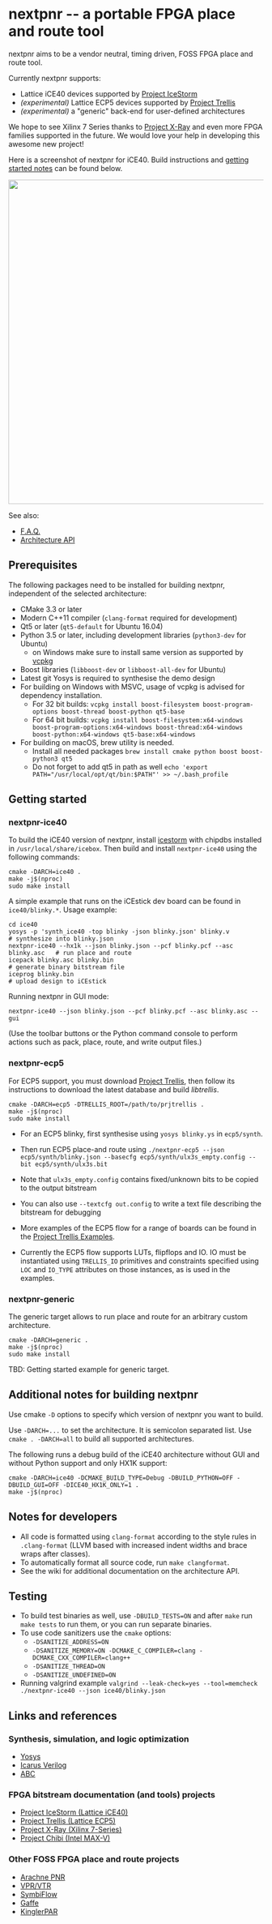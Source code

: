nextpnr -- a portable FPGA place and route tool
===============================================

nextpnr aims to be a vendor neutral, timing driven, FOSS FPGA place and route
tool.

Currently nextpnr supports:
 * Lattice iCE40 devices supported by [Project IceStorm](http://www.clifford.at/icestorm/)
 * *(experimental)* Lattice ECP5 devices supported by [Project Trellis](https://github.com/SymbiFlow/prjtrellis)
 * *(experimental)* a "generic" back-end for user-defined architectures

We hope to see Xilinx 7 Series thanks to
[Project X-Ray](https://github.com/SymbiFlow/prjxray) and even more FPGA families
supported in the future. We would love your help in developing this
awesome new project!

Here is a screenshot of nextpnr for iCE40. Build instructions and
[getting started notes](#getting-started) can be found below.

<img src="https://i.imgur.com/0spmlBa.png" width="640"/>

See also:
- [F.A.Q.](docs/faq.md)
- [Architecture API](docs/archapi.md)


Prerequisites
-------------

The following packages need to be installed for building nextpnr, independent
of the selected architecture:

- CMake 3.3 or later
- Modern C++11 compiler (`clang-format` required for development)
- Qt5 or later (`qt5-default` for Ubuntu 16.04)
- Python 3.5 or later, including development libraries (`python3-dev` for Ubuntu)
  - on Windows make sure to install same version as supported by [vcpkg](https://github.com/Microsoft/vcpkg/blob/master/ports/python3/CONTROL)
- Boost libraries (`libboost-dev` or `libboost-all-dev` for Ubuntu)
- Latest git Yosys is required to synthesise the demo design
- For building on Windows with MSVC, usage of vcpkg is advised for dependency installation.
  - For 32 bit builds: `vcpkg install boost-filesystem boost-program-options boost-thread boost-python qt5-base`
  - For 64 bit builds: `vcpkg install boost-filesystem:x64-windows boost-program-options:x64-windows boost-thread:x64-windows boost-python:x64-windows qt5-base:x64-windows`
- For building on macOS, brew utility is needed.
  - Install all needed packages `brew install cmake python boost boost-python3 qt5`
  - Do not forget to add qt5 in path as well `echo 'export PATH="/usr/local/opt/qt/bin:$PATH"' >> ~/.bash_profile`

Getting started
---------------

### nextpnr-ice40

To build the iCE40 version of nextpnr, install [icestorm](http://www.clifford.at/icestorm/) with chipdbs installed in `/usr/local/share/icebox`.
Then build and install `nextpnr-ice40` using the following commands:

```
cmake -DARCH=ice40 .
make -j$(nproc)
sudo make install
```

A simple example that runs on the iCEstick dev board can be found in `ice40/blinky.*`.
Usage example:

```
cd ice40
yosys -p 'synth_ice40 -top blinky -json blinky.json' blinky.v               # synthesize into blinky.json
nextpnr-ice40 --hx1k --json blinky.json --pcf blinky.pcf --asc blinky.asc   # run place and route
icepack blinky.asc blinky.bin                                               # generate binary bitstream file
iceprog blinky.bin                                                          # upload design to iCEstick
```

Running nextpnr in GUI mode:

```
nextpnr-ice40 --json blinky.json --pcf blinky.pcf --asc blinky.asc --gui
```

(Use the toolbar buttons or the Python command console to perform actions
such as pack, place, route, and write output files.)

### nextpnr-ecp5

For ECP5 support, you must download [Project Trellis](https://github.com/SymbiFlow/prjtrellis),
then follow its instructions to download the latest database and build _libtrellis_.

```
cmake -DARCH=ecp5 -DTRELLIS_ROOT=/path/to/prjtrellis .
make -j$(nproc)
sudo make install
```

 - For an ECP5 blinky, first synthesise using `yosys blinky.ys` in `ecp5/synth`.
  - Then run ECP5 place-and route using `./nextpnr-ecp5 --json ecp5/synth/blinky.json --basecfg ecp5/synth/ulx3s_empty.config --bit ecp5/synth/ulx3s.bit`
  - Note that `ulx3s_empty.config` contains fixed/unknown bits to be copied to the output bitstream
  - You can also use `--textcfg out.config` to write a text file describing the bitstream for debugging

 - More examples of the ECP5 flow for a range of boards can be found in the [Project Trellis Examples](https://github.com/SymbiFlow/prjtrellis/tree/master/examples).

 - Currently the ECP5 flow supports LUTs, flipflops and IO. IO must be instantiated using `TRELLIS_IO` primitives and constraints specified
   using `LOC` and `IO_TYPE` attributes on those instances, as is used in the examples.

### nextpnr-generic

The generic target allows to run place and route for an arbitrary custom architecture.

```
cmake -DARCH=generic .
make -j$(nproc)
sudo make install
```

TBD: Getting started example for generic target.

Additional notes for building nextpnr
-------------------------------------

Use cmake `-D` options to specify which version of nextpnr you want to build.

Use `-DARCH=...` to set the architecture. It is semicolon separated list.
Use `cmake . -DARCH=all` to build all supported architectures.

The following runs a debug build of the iCE40 architecture without GUI
and without Python support and only HX1K support:

```
cmake -DARCH=ice40 -DCMAKE_BUILD_TYPE=Debug -DBUILD_PYTHON=OFF -DBUILD_GUI=OFF -DICE40_HX1K_ONLY=1 .
make -j$(nproc)
```

Notes for developers
--------------------

- All code is formatted using `clang-format` according to the style rules in `.clang-format` (LLVM based with
  increased indent widths and brace wraps after classes).
- To automatically format all source code, run `make clangformat`.
- See the wiki for additional documentation on the architecture API.

Testing
-------

- To build test binaries as well, use `-DBUILD_TESTS=ON` and after `make` run `make tests` to run them, or you can run separate binaries.
- To use code sanitizers use the `cmake` options:
  - `-DSANITIZE_ADDRESS=ON`
  - `-DSANITIZE_MEMORY=ON -DCMAKE_C_COMPILER=clang -DCMAKE_CXX_COMPILER=clang++`
  - `-DSANITIZE_THREAD=ON`
  - `-DSANITIZE_UNDEFINED=ON`
- Running valgrind example `valgrind --leak-check=yes --tool=memcheck ./nextpnr-ice40 --json ice40/blinky.json`

Links and references
--------------------

### Synthesis, simulation, and logic optimization

- [Yosys](http://www.clifford.at/yosys/)
- [Icarus Verilog](http://iverilog.icarus.com/)
- [ABC](https://people.eecs.berkeley.edu/~alanmi/abc/)

### FPGA bitstream documentation (and tools) projects

- [Project IceStorm (Lattice iCE40)](http://www.clifford.at/icestorm/)
- [Project Trellis (Lattice ECP5)](https://symbiflow.github.io/prjtrellis-db/)
- [Project X-Ray (Xilinx 7-Series)](https://symbiflow.github.io/prjxray-db/)
- [Project Chibi (Intel MAX-V)](https://github.com/rqou/project-chibi)

### Other FOSS FPGA place and route projects

- [Arachne PNR](https://github.com/cseed/arachne-pnr)
- [VPR/VTR](https://verilogtorouting.org/)
- [SymbiFlow](https://github.com/SymbiFlow/symbiflow-arch-defs)
- [Gaffe](https://github.com/kc8apf/gaffe)
- [KinglerPAR](https://github.com/rqou/KinglerPAR)

